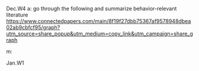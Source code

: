 Dec.W4
a: go through the following and summarize behavior-relevant literature https://www.connectedpapers.com/main/8f19f27dbb75367af9578948dbea02ab9cbfcf95/graph?utm_source=share_popup&utm_medium=copy_link&utm_campaign=share_graph

m: 

Jan.W1